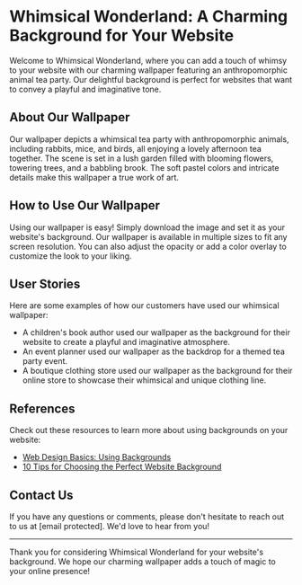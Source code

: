 <!--font:Poppins-->

# Whimsical Wonderland: A Charming Background for Your Website

Welcome to Whimsical Wonderland, where you can add a touch of whimsy to your website with our charming wallpaper featuring an anthropomorphic animal tea party. Our delightful background is perfect for websites that want to convey a playful and imaginative tone.

## About Our Wallpaper

Our wallpaper depicts a whimsical tea party with anthropomorphic animals, including rabbits, mice, and birds, all enjoying a lovely afternoon tea together. The scene is set in a lush garden filled with blooming flowers, towering trees, and a babbling brook. The soft pastel colors and intricate details make this wallpaper a true work of art.

## How to Use Our Wallpaper

Using our wallpaper is easy! Simply download the image and set it as your website's background. Our wallpaper is available in multiple sizes to fit any screen resolution. You can also adjust the opacity or add a color overlay to customize the look to your liking.

## User Stories

Here are some examples of how our customers have used our whimsical wallpaper:

- A children's book author used our wallpaper as the background for their website to create a playful and imaginative atmosphere.
- An event planner used our wallpaper as the backdrop for a themed tea party event.
- A boutique clothing store used our wallpaper as the background for their online store to showcase their whimsical and unique clothing line.

## References

Check out these resources to learn more about using backgrounds on your website:

- [Web Design Basics: Using Backgrounds](#)
- [10 Tips for Choosing the Perfect Website Background](#)

## Contact Us

If you have any questions or comments, please don't hesitate to reach out to us at [email protected]. We'd love to hear from you!

---

Thank you for considering Whimsical Wonderland for your website's background. We hope our charming wallpaper adds a touch of magic to your online presence!

<!--

Write me content for website with wallpaper which alt text is:

"A whimsical tea party with anthropomorphic animals"

The name/title of the page should not be 1:1 copy of the alt text but rather a real content of the website which is using this wallpaper.

- Use markdown format 
- Start with heading
- Heading should be short and concise
- The content should look like a real website 
- The website should not be about the wallpaper, wallpaper is just a related background
- Heading should be contain work "wallpaper" or "background"
- Include real sections like references, contact, user stories, etc. use things relevant to the page purpose.
- Feel free to use structure like headings, bullets, numbering, blockquotes, paragraphs, horizontal lines, etc.
- You can use formatting like bold or _italic_
- You can include UTF-8 emojis
- Links should be only #hash anchors (and you can refer to the document itself)
- Do not include images


---


# Whimsical Wonderland: A Charming Background for Your Website

Welcome to Whimsical Wonderland, where you can add a touch of whimsy to your website with our charming wallpaper featuring an anthropomorphic animal tea party. Our delightful background is perfect for websites that want to convey a playful and imaginative tone.

## About Our Wallpaper

Our wallpaper depicts a whimsical tea party with anthropomorphic animals, including rabbits, mice, and birds, all enjoying a lovely afternoon tea together. The scene is set in a lush garden filled with blooming flowers, towering trees, and a babbling brook. The soft pastel colors and intricate details make this wallpaper a true work of art.

## How to Use Our Wallpaper

Using our wallpaper is easy! Simply download the image and set it as your website's background. Our wallpaper is available in multiple sizes to fit any screen resolution. You can also adjust the opacity or add a color overlay to customize the look to your liking.

## User Stories

Here are some examples of how our customers have used our whimsical wallpaper:

- A children's book author used our wallpaper as the background for their website to create a playful and imaginative atmosphere.
- An event planner used our wallpaper as the backdrop for a themed tea party event.
- A boutique clothing store used our wallpaper as the background for their online store to showcase their whimsical and unique clothing line.

## References

Check out these resources to learn more about using backgrounds on your website:

- [Web Design Basics: Using Backgrounds](#)
- [10 Tips for Choosing the Perfect Website Background](#)

## Contact Us

If you have any questions or comments, please don't hesitate to reach out to us at [email protected]. We'd love to hear from you!

---

Thank you for considering Whimsical Wonderland for your website's background. We hope our charming wallpaper adds a touch of magic to your online presence!

-->

